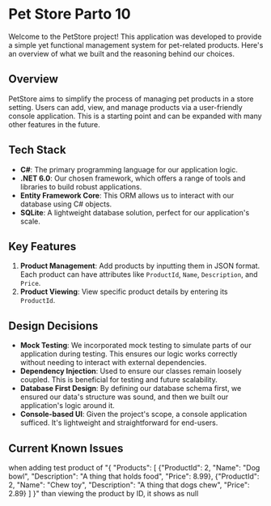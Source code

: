 # Pet Store Parto 10 

Welcome to the PetStore project! This application was developed to provide a simple yet functional management system for pet-related products. Here's an overview of what we built and the reasoning behind our choices.

## Overview

PetStore aims to simplify the process of managing pet products in a store setting. Users can add, view, and manage products via a user-friendly console application. This is a starting point and can be expanded with many other features in the future.

## Tech Stack

- **C#**: The primary programming language for our application logic.
- **.NET 6.0**: Our chosen framework, which offers a range of tools and libraries to build robust applications.
- **Entity Framework Core**: This ORM allows us to interact with our database using C# objects.
- **SQLite**: A lightweight database solution, perfect for our application's scale.

## Key Features

1. **Product Management**: Add products by inputting them in JSON format. Each product can have attributes like `ProductId`, `Name`, `Description`, and `Price`.
2. **Product Viewing**: View specific product details by entering its `ProductId`.

## Design Decisions

- **Mock Testing**: We incorporated mock testing to simulate parts of our application during testing. This ensures our logic works correctly without needing to interact with external dependencies.
- **Dependency Injection**: Used to ensure our classes remain loosely coupled. This is beneficial for testing and future scalability.
- **Database First Design**: By defining our database schema first, we ensured our data's structure was sound, and then we built our application's logic around it.
- **Console-based UI**: Given the project's scope, a console application sufficed. It's lightweight and straightforward for end-users.

## Current Known Issues
when adding test product of "{ "Products": [ {"ProductId": 2, "Name": "Dog bowl", "Description": "A thing that holds food", "Price": 8.99}, {"ProductId": 2, "Name": "Chew toy", "Description": "A thing that dogs chew", "Price": 2.89} ] }"  than viewing the product by ID, it shows as null